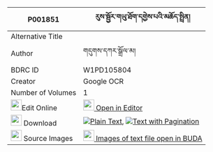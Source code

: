 |P001851|རུས་སྦྱོར་གཡུ་ཐོག་དགྱེས་པའི་མཆོད་སྤྲིན། 
| --- | --- 
|Alternative Title |
|Author| གདུགས་དཀར་སྒྲོལ་མ།
|BDRC ID | W1PD105804
|Creator | Google OCR
|Number of Volumes| 1
|<img width="25" src="https://img.icons8.com/color/25/000000/edit-property.png">Edit Online| [<img width="25" src="https://avatars.githubusercontent.com/u/45091458?s=200&v=4"> Open in Editor](http://editor.openpecha.org/P001851)
|<img width="25" src="https://img.icons8.com/fluent/48/000000/download-2.png"/>  Download | [![](https://img.icons8.com/color/20/000000/txt.png)Plain Text](https://github.com/Openpecha/P001851/releases/download/v1/ru_jor_yutok_gyepa_i_chotrin_plain_P001851.zip), [![](https://img.icons8.com/color/20/000000/txt.png)Text with Pagination](https://github.com/Openpecha/P001851/releases/download/v1/ru_jor_yutok_gyepa_i_chotrin_pages_P001851.zip)
|<img width="25" src="https://img.icons8.com/plasticine/100/000000/pictures-folder.png"/>  Source Images | [<img width="25" src="https://library.bdrc.io/icons/BUDA-small.svg"> Images of text file open in BUDA](https://library.bdrc.io/show/bdr:W1PD105804)
